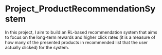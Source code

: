 # Project_ProductRecommendationSystem
In this project, I aim to build an RL-based recommendation system that aims to focus on the long-term rewards and higher click rates (it is a measure of how many of the presented products in recommended list that the user actually clicked) for the system. 

